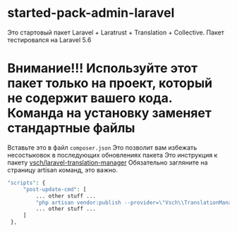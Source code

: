 # started-pack-admin-laravel
Это стартовый пакет Laravel + Laratrust + Translation + Collective. Пакет тестировался на Laravel 5.6

# Внимание!!! Используйте этот пакет только на проект, который не содержит вашего кода. Команда на установку заменяет стандартные файлы

Вставьте это в файл `composer.json`
Это позволит вам избежать несостыковок в последующих обновлениях пакета
Это инструкция к пакету [vsch/laravel-translation-manager](https://github.com/vsch/laravel-translation-manager/wiki/Artisan-Commands)
Обязательно загляните на страницу artisan команд, это важно.

```php
"scripts": {
     "post-update-cmd": [
         ... other stuff ...
         "php artisan vendor:publish --provider=\"Vsch\\TranslationManager\\ManagerServiceProvider\" --tag=public --force",
         ... other stuff ...
     ]
 },
 
 ```